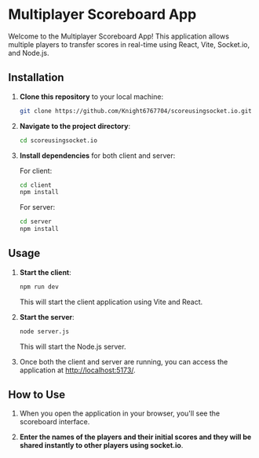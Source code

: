 # Multiplayer Scoreboard App

Welcome to the Multiplayer Scoreboard App! This application allows multiple players to transfer scores in real-time using React, Vite, Socket.io, and Node.js.

## Installation

1. **Clone this repository** to your local machine:
   ```bash
   git clone https://github.com/Knight6767704/scoreusingsocket.io.git
   ```

2. **Navigate to the project directory**:
   ```bash
   cd scoreusingsocket.io
   ```

3. **Install dependencies** for both client and server:

   For client:
   ```bash
   cd client
   npm install
   ```

   For server:
   ```bash
   cd server
   npm install
   ```

## Usage

1. **Start the client**:
   ```bash
   npm run dev
   ```
   This will start the client application using Vite and React. 

2. **Start the server**:
   ```bash
   node server.js
   ```
   This will start the Node.js server.

3. Once both the client and server are running, you can access the application at [http://localhost:5173/](http://localhost:5173/).

## How to Use

1. When you open the application in your browser, you'll see the scoreboard interface.

2. **Enter the names of the players and their initial scores and they will be shared instantly to other players using socket.io**.

